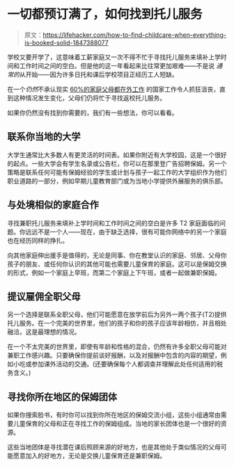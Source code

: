 # 一切都预订满了，如何找到托儿服务

> 原文：<https://lifehacker.com/how-to-find-childcare-when-everything-is-booked-solid-1847388077>

学校又要开学了，这意味着工薪家庭又一次不得不忙于寻找托儿服务来填补上学时间和工作时间之间的空白。但是他的这一年看起来比往常更加艰难——不是说 *通常的*从开始——因为许多日托和课后学校项目正经历工人短缺。



在一个*仍然*不承认现实 [60%的家庭父母都在外工作](https://www.bls.gov/news.release/famee.nr0.htm) 的国家工作令人抓狂沮丧，直到这种情况发生变化，父母们仍将忙于寻找返校托儿服务。

如果你仍然没有找到你需要的，我们有一些想法，你可以看看。

## **联系你当地的大学**

大学生通常比大多数人有更灵活的时间表。如果你附近有大学校园，这是一个很好的起点。一些大学会有学生名录或公告栏，你可以在那里登广告招聘保姆。另一个策略是联系任何可能有保姆经验的学生或计划与孩子一起工作的大学组织作为他们职业道路的一部分，例如早期儿童教育部门或为当地小学提供外展服务的俱乐部。

## **与处境相似的家庭合作**

寻找兼职托儿服务来填补上学时间和工作时间之间的空白是许多 T2 家庭面临的问题。你远远不是一个人——现在，由于缺乏选择，很有可能你网络中的另一个家庭也在经历同样的挣扎。

向其他家庭伸出援手是值得的，无论是同事、你在教堂认识的家庭、邻居、父母你孩子的朋友、或任何你认识的其他可能也需要儿童保育的家庭。这可以是保姆交换的形式，例如一个家庭上早班，而第二个家庭上下午班，或者一起做兼职保姆。

## **提议雇佣全职父母**

另一个选择是联系全职父母，他们可能愿意在放学前后为另外一两个孩子(T2)提供托儿服务。在一个完美的世界里，他们的孩子和你的孩子应该年龄相仿，并且相处融洽。这是最理想的情况。

在一个不太完美的世界里，即使有年龄和性格的混合，仍然有许多全职父母可能对兼职工作感兴趣。只要确保你提前谈好报酬，以及对报酬中包含的内容的期望，例如小吃或参加课外活动的交通。(还要确保每个人都调查并理解此处任何适用的税务含义。)

## **寻找你所在地区的保姆团体**

如果你搜索脸书，有时你可以找到你所在地区的保姆交流小组，这些小组通常由需要儿童保育的父母和正在寻找工作的保姆组成。当地的家长团体也是一个很好的资源。

这些当地团体是寻找潜在课后照顾来源的好地方，也是其他处于类似情况的父母可能愿意加入的好地方，无论是交换儿童保育还是兼职保姆。
